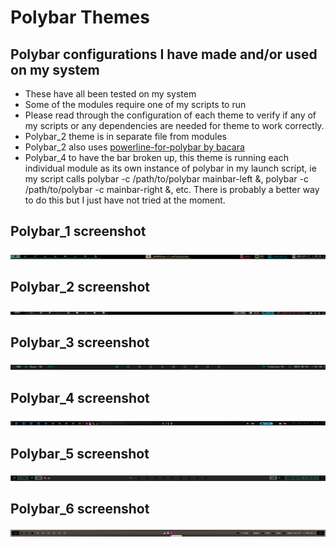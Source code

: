 # Polybar Themes
## Polybar configurations I have made and/or used on my system

- These have all been tested on my system
- Some of the modules require one of my scripts to run
- Please read through the configuration of each theme to verify if any of my scripts or any dependencies are needed for theme to work correctly.
- Polybar_2 theme is in separate file from modules
- Polybar_2 also uses [powerline-for-polybar by bacara](https://github.com/bacara/powerline-for-polybar)
- Polybar_4 to have the bar broken up, this theme is running each individual module as its own instance of polybar in my launch script, ie my script calls polybar -c /path/to/polybar mainbar-left &, polybar -c /path/to/polybar -c mainbar-right &, etc. There is probably a better way to do this but I just have not tried at the moment.

## Polybar_1 screenshot
![](polybar_1scrot.png)

## Polybar_2 screenshot
![](polybar_2scrot.png)

## Polybar_3 screenshot
![](polybar_3scrot.png)

## Polybar_4 screenshot
![](polybar_4scrot.png)

## Polybar_5 screenshot
![](polybar_5scrot.png)

## Polybar_6 screenshot
![](polybar_6scrot.png)
